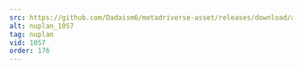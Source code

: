 ```yaml
---
src: https://github.com/Dadaism6/metadriverse-asset/releases/download/assetsv1.0.4/nuplan_1057.mp4
alt: nuplan_1057
tag: nuplan
vid: 1057
order: 176
---
```

